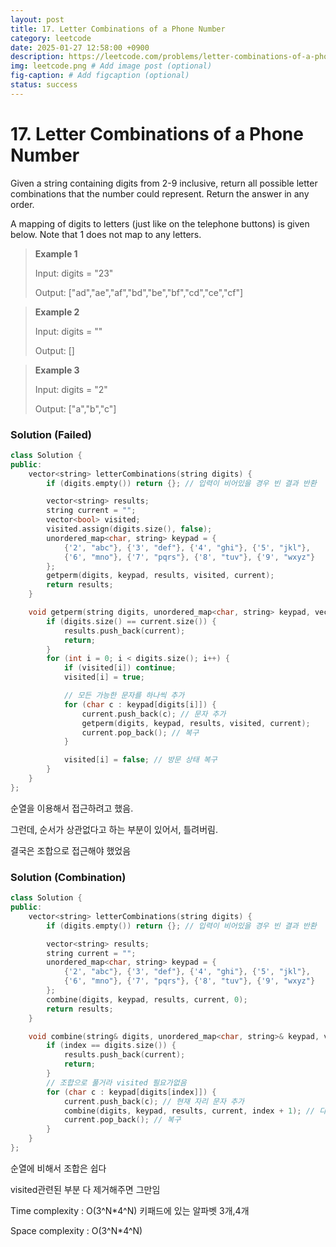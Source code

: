 ```yaml
---
layout: post
title: 17. Letter Combinations of a Phone Number
category: leetcode
date: 2025-01-27 12:58:00 +0900
description: https://leetcode.com/problems/letter-combinations-of-a-phone-number/description/?envType=company&envId=google&favoriteSlug=google-thirty-days
img: leetcode.png # Add image post (optional)
fig-caption: # Add figcaption (optional)
status: success
---
```


# 17. Letter Combinations of a Phone Number

Given a string containing digits from 2-9 inclusive, return all possible letter combinations that the number could represent. Return the answer in any order.

A mapping of digits to letters (just like on the telephone buttons) is given below. Note that 1 does not map to any letters.


 

> **Example 1**
> 
> Input: digits = "23"
> 
> Output: ["ad","ae","af","bd","be","bf","cd","ce","cf"]



> **Example 2**
> 
> Input: digits = ""
> 
> Output: []



> **Example 3**
> 
> Input: digits = "2"
> 
> Output: ["a","b","c"]


### Solution (Failed)

```cpp
class Solution {
public:
    vector<string> letterCombinations(string digits) {
        if (digits.empty()) return {}; // 입력이 비어있을 경우 빈 결과 반환

        vector<string> results;
        string current = "";
        vector<bool> visited;
        visited.assign(digits.size(), false);
        unordered_map<char, string> keypad = {
            {'2', "abc"}, {'3', "def"}, {'4', "ghi"}, {'5', "jkl"},
            {'6', "mno"}, {'7', "pqrs"}, {'8', "tuv"}, {'9', "wxyz"}
        };
        getperm(digits, keypad, results, visited, current);
        return results;
    }

    void getperm(string digits, unordered_map<char, string> keypad, vector<string>& results, vector<bool>& visited, string& current) {
        if (digits.size() == current.size()) {
            results.push_back(current);
            return;
        }
        for (int i = 0; i < digits.size(); i++) {
            if (visited[i]) continue;
            visited[i] = true;

            // 모든 가능한 문자를 하나씩 추가
            for (char c : keypad[digits[i]]) {
                current.push_back(c); // 문자 추가
                getperm(digits, keypad, results, visited, current);
                current.pop_back(); // 복구
            }

            visited[i] = false; // 방문 상태 복구
        }
    }
};

```

순열을 이용해서 접근하려고 했음. 

그런데, 순서가 상관없다고 하는 부분이 있어서, 틀려버림.

결국은 조합으로 접근해야 했었음 

### Solution (Combination)

```cpp
class Solution {
public:
    vector<string> letterCombinations(string digits) {
        if (digits.empty()) return {}; // 입력이 비어있을 경우 빈 결과 반환

        vector<string> results;
        string current = "";
        unordered_map<char, string> keypad = {
            {'2', "abc"}, {'3', "def"}, {'4', "ghi"}, {'5', "jkl"},
            {'6', "mno"}, {'7', "pqrs"}, {'8', "tuv"}, {'9', "wxyz"}
        };
        combine(digits, keypad, results, current, 0);
        return results;
    }

    void combine(string& digits, unordered_map<char, string>& keypad, vector<string>& results, string& current, int index) {
        if (index == digits.size()) {
            results.push_back(current);
            return;
        }
        // 조합으로 풀거라 visited 필요가없음
        for (char c : keypad[digits[index]]) {
            current.push_back(c); // 현재 자리 문자 추가
            combine(digits, keypad, results, current, index + 1); // 다음 자리 처리
            current.pop_back(); // 복구
        }
    }
};

```

순열에 비해서 조합은 쉽다

visited관련된 부분 다 제거해주면 그만임

Time complexity : O(3^N*4^N) 키패드에 있는 알파벳 3개,4개 

Space complexity : O(3^N*4^N)